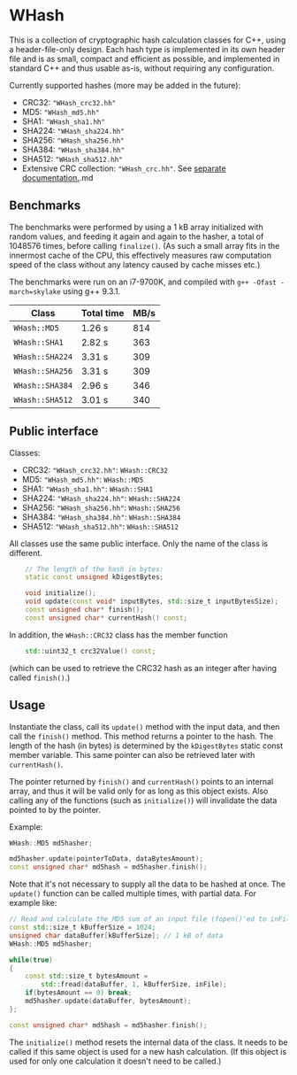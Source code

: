 # WHash

This is a collection of cryptographic hash calculation classes for C++, using a header-file-only
design. Each hash type is implemented in its own header file and is as small, compact and efficient
as possible, and implemented in standard C++ and thus usable as-is, without requiring any configuration.

Currently supported hashes (more may be added in the future):

* CRC32: `"WHash_crc32.hh"`
* MD5: `"WHash_md5.hh"`
* SHA1: `"WHash_sha1.hh"`
* SHA224: `"WHash_sha224.hh"`
* SHA256: `"WHash_sha256.hh"`
* SHA384: `"WHash_sha384.hh"`
* SHA512: `"WHash_sha512.hh"`
* Extensive CRC collection: `"WHash_crc.hh"`. See [separate documentation.](https://github.com/WarpRules/WHash/blob/master/crc).md

## Benchmarks

The benchmarks were performed by using a 1 kB array initialized with random values, and feeding it
again and again to the hasher, a total of 1048576 times, before calling `finalize()`. (As such a small
array fits in the innermost cache of the CPU, this effectively measures raw computation speed of the
class without any latency caused by cache misses etc.)

The benchmarks were run on an i7-9700K, and compiled with `g++ -Ofast -march=skylake` using g++ 9.3.1.

Class | Total time | MB/s
--- | --- | ---
`WHash::MD5` | 1.26 s | 814
`WHash::SHA1` | 2.82 s | 363
`WHash::SHA224` | 3.31 s | 309
`WHash::SHA256` | 3.31 s | 309
`WHash::SHA384` | 2.96 s | 346
`WHash::SHA512` | 3.01 s | 340

## Public interface

Classes:

* CRC32: `"WHash_crc32.hh"`: `WHash::CRC32`
* MD5: `"WHash_md5.hh"`: `WHash::MD5`
* SHA1: `"WHash_sha1.hh"`: `WHash::SHA1`
* SHA224: `"WHash_sha224.hh"`: `WHash::SHA224`
* SHA256: `"WHash_sha256.hh"`: `WHash::SHA256`
* SHA384: `"WHash_sha384.hh"`: `WHash::SHA384`
* SHA512: `"WHash_sha512.hh"`: `WHash::SHA512`

All classes use the same public interface. Only the name of the class is different.

```c++
    // The length of the hash in bytes:
    static const unsigned kDigestBytes;

    void initialize();
    void update(const void* inputBytes, std::size_t inputBytesSize);
    const unsigned char* finish();
    const unsigned char* currentHash() const;
```

In addition, the `WHash::CRC32` class has the member function

```c++
    std::uint32_t crc32Value() const;
```

(which can be used to retrieve the CRC32 hash as an integer after having called `finish()`.)

## Usage

Instantiate the class, call its `update()` method with the input data, and then call the `finish()` method.
This method returns a pointer to the hash. The length of the hash (in bytes) is determined by the
`kDigestBytes` static const member variable. This same pointer can also be retrieved later with `currentHash()`.

The pointer returned by `finish()` and `currentHash()` points to an internal array, and thus it will
be valid only for as long as this object exists. Also calling any of the functions (such as `initialize()`)
will invalidate the data pointed to by the pointer.

Example:

```c++
WHash::MD5 md5hasher;

md5hasher.update(pointerToData, dataBytesAmount);
const unsigned char* md5hash = md5hasher.finish();
```

Note that it's not necessary to supply all the data to be hashed at once. The `update()` function can
be called multiple times, with partial data. For example like:

```c++
// Read and calculate the MD5 sum of an input file (fopen()'ed to inFile)
const std::size_t kBufferSize = 1024;
unsigned char dataBuffer[kBufferSize]; // 1 kB of data
WHash::MD5 md5hasher;

while(true)
{
    const std::size_t bytesAmount =
        std::fread(dataBuffer, 1, kBufferSize, inFile);
    if(bytesAmount == 0) break;
    md5hasher.update(dataBuffer, bytesAmount);
};

const unsigned char* md5hash = md5hasher.finish();
```

The `initialize()` method resets the internal data of the class. It needs to be called if this same
object is used for a new hash calculation. (If this object is used for only one calculation it doesn't
need to be called.)
